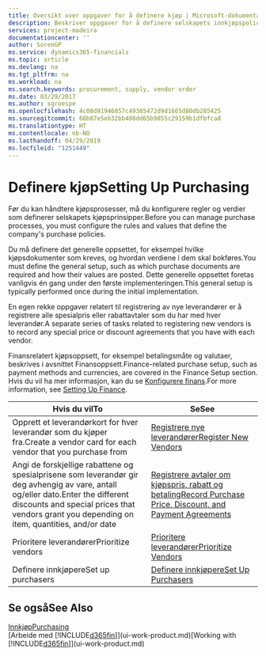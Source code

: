 ```yaml
---
title: Oversikt over oppgaver for å definere kjøp | Microsoft-dokumentasjon
description: Beskriver oppgaver for å definere selskapets innkjøpspolicyer og definere kjøpsprosessene.
services: project-madeira
documentationcenter: ''
author: SorenGP
ms.service: dynamics365-financials
ms.topic: article
ms.devlang: na
ms.tgt_pltfrm: na
ms.workload: na
ms.search.keywords: procurement, supply, vendor order
ms.date: 03/29/2017
ms.author: sgroespe
ms.openlocfilehash: 4c08d91946857c49365472d9d1665d80db285425
ms.sourcegitcommit: 60b87e5eb32bb408dd65b9855c29159b1dfbfca8
ms.translationtype: HT
ms.contentlocale: nb-NO
ms.lasthandoff: 04/29/2019
ms.locfileid: "1251449"
---
```

# <a name="setting-up-purchasing"></a><span data-ttu-id="8d83e-103">Definere kjøp</span><span class="sxs-lookup"><span data-stu-id="8d83e-103">Setting Up Purchasing</span></span>
<span data-ttu-id="8d83e-104">Før du kan håndtere kjøpsprosesser, må du konfigurere regler og verdier som definerer selskapets kjøpsprinsipper.</span><span class="sxs-lookup"><span data-stu-id="8d83e-104">Before you can manage purchase processes, you must configure the rules and values that define the company's purchase policies.</span></span>

<span data-ttu-id="8d83e-105">Du må definere det generelle oppsettet, for eksempel hvilke kjøpsdokumenter som kreves, og hvordan verdiene i dem skal bokføres.</span><span class="sxs-lookup"><span data-stu-id="8d83e-105">You must define the general setup, such as which purchase documents are required and how their values are posted.</span></span> <span data-ttu-id="8d83e-106">Dette generelle oppsettet foretas vanligvis én gang under den første implementeringen.</span><span class="sxs-lookup"><span data-stu-id="8d83e-106">This general setup is typically performed once during the initial implementation.</span></span>

<span data-ttu-id="8d83e-107">En egen rekke oppgaver relatert til registrering av nye leverandører er å registrere alle spesialpris eller rabattavtaler som du har med hver leverandør.</span><span class="sxs-lookup"><span data-stu-id="8d83e-107">A separate series of tasks related to registering new vendors is to record any special price or discount agreements that you have with each vendor.</span></span>

<span data-ttu-id="8d83e-108">Finansrelatert kjøpsoppsett, for eksempel betalingsmåte og valutaer, beskrives i avsnittet Finansoppsett.</span><span class="sxs-lookup"><span data-stu-id="8d83e-108">Finance-related purchase setup, such as payment methods and currencies, are covered in the Finance Setup section.</span></span> <span data-ttu-id="8d83e-109">Hvis du vil ha mer informasjon, kan du se [Konfigurere finans](finance-setup-finance.md).</span><span class="sxs-lookup"><span data-stu-id="8d83e-109">For more information, see [Setting Up Finance](finance-setup-finance.md).</span></span>

| <span data-ttu-id="8d83e-110">Hvis du vil</span><span class="sxs-lookup"><span data-stu-id="8d83e-110">To</span></span> | <span data-ttu-id="8d83e-111">Se</span><span class="sxs-lookup"><span data-stu-id="8d83e-111">See</span></span> |
| --- | --- |
| <span data-ttu-id="8d83e-112">Opprett et leverandørkort for hver leverandør som du kjøper fra.</span><span class="sxs-lookup"><span data-stu-id="8d83e-112">Create a vendor card for each vendor that you purchase from</span></span>|[<span data-ttu-id="8d83e-113">Registrere nye leverandører</span><span class="sxs-lookup"><span data-stu-id="8d83e-113">Register New Vendors</span></span>](purchasing-how-register-new-vendors.md) |
| <span data-ttu-id="8d83e-114">Angi de forskjellige rabattene og spesialprisene som leverandør gir deg avhengig av vare, antall og/eller dato.</span><span class="sxs-lookup"><span data-stu-id="8d83e-114">Enter the different discounts and special prices that vendors grant you depending on item, quantities, and/or date</span></span> |[<span data-ttu-id="8d83e-115">Registrere avtaler om kjøpspris, rabatt og betaling</span><span class="sxs-lookup"><span data-stu-id="8d83e-115">Record Purchase Price, Discount, and Payment Agreements</span></span>](purchasing-how-record-purchase-price-discount-payment-agreements.md) |
| <span data-ttu-id="8d83e-116">Prioritere leverandører</span><span class="sxs-lookup"><span data-stu-id="8d83e-116">Prioritize vendors</span></span> |[<span data-ttu-id="8d83e-117">Prioritere leverandører</span><span class="sxs-lookup"><span data-stu-id="8d83e-117">Prioritize Vendors</span></span>](purchasing-how-prioritize-vendors.md) |
| <span data-ttu-id="8d83e-118">Definere innkjøpere</span><span class="sxs-lookup"><span data-stu-id="8d83e-118">Set up purchasers</span></span> |[<span data-ttu-id="8d83e-119">Definere innkjøpere</span><span class="sxs-lookup"><span data-stu-id="8d83e-119">Set Up Purchasers</span></span>](purchasing-how-setup-purchasers.md) |

## <a name="see-also"></a><span data-ttu-id="8d83e-120">Se også</span><span class="sxs-lookup"><span data-stu-id="8d83e-120">See Also</span></span>
[<span data-ttu-id="8d83e-121">Innkjøp</span><span class="sxs-lookup"><span data-stu-id="8d83e-121">Purchasing</span></span>](purchasing-manage-purchasing.md)  
<span data-ttu-id="8d83e-122">[Arbeide med [!INCLUDE[d365fin](includes/d365fin_md.md)]](ui-work-product.md)</span><span class="sxs-lookup"><span data-stu-id="8d83e-122">[Working with [!INCLUDE[d365fin](includes/d365fin_md.md)]](ui-work-product.md)</span></span>
